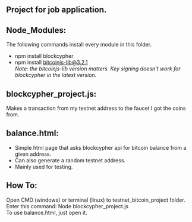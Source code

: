 ## Project for job application.
## Node_Modules:<br/>
The following commands install every module in this folder.  
* npm install blockcypher
* npm install bitcoinjs-lib@3.2.1  
*Note: the bitcoinjs-lib version matters. Key signing doesn't work for blockcypher in the latest version.*
## blockcypher_project.js:<br/> 
Makes a transaction from my testnet address to the faucet I got the coins from.
## balance.html:<br/>
* Simple html page that asks blockcypher api for bitcoin balance from a given address.
* Can also generate a random testnet address.
* Mainly used for testing.  
## How To:  
Open CMD (windows) or terminal (linux) to testnet_bitcoin_project folder.
Enter this command: Node blockcypher_project.js  
To use balance.html, just open it.
